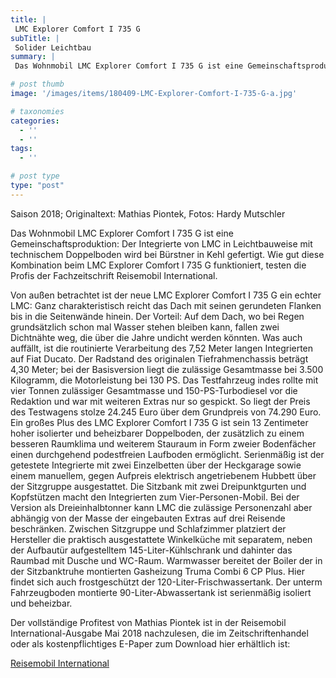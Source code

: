 ```yaml
---
title: |
 LMC Explorer Comfort I 735 G
subTitle: |
 Solider Leichtbau
summary: |
 Das Wohnmobil LMC Explorer Comfort I 735 G ist eine Gemeinschaftsproduktion: Der Integrierte mit technischem Doppelboden von LMC wird bei Bürstner in Kehl gefertigt. Wie gut diese Kombination beim LMC Explorer Comfort I 735 G funktioniert, testen die Profis der Fachzeitschrift Reisemobil International.

# post thumb
image: '/images/items/180409-LMC-Explorer-Comfort-I-735-G-a.jpg'

# taxonomies
categories: 
  - ''
  - ''
tags:
  - ''

# post type
type: "post"
---
```


Saison 2018; Originaltext: Mathias Piontek, Fotos: Hardy Mutschler  

Das Wohnmobil LMC Explorer Comfort I 735 G ist eine Gemeinschaftsproduktion: Der Integrierte von LMC in Leichtbauweise mit technischem Doppelboden wird bei Bürstner in Kehl gefertigt. Wie gut diese Kombination beim LMC Explorer Comfort I 735 G funktioniert, testen die Profis der Fachzeitschrift Reisemobil International.  

Von außen betrachtet ist der neue LMC Explorer Comfort I 735 G ein echter LMC: Ganz charakteristisch reicht das Dach mit seinen gerundeten Flanken bis in die Seitenwände hinein. Der Vorteil: Auf dem Dach, wo bei Regen grundsätzlich schon mal Wasser stehen bleiben kann, fallen zwei Dichtnähte weg, die über die Jahre undicht werden könnten. Was auch auffällt, ist die routinierte Verarbeitung des 7,52 Meter langen Integrierten auf Fiat Ducato. Der Radstand des originalen Tiefrahmenchassis beträgt 4,30 Meter; bei der Basisversion liegt die zulässige Gesamtmasse bei 3.500 Kilogramm, die Motorleistung bei 130 PS. Das Testfahrzeug indes rollte mit vier Tonnen zulässiger Gesamtmasse und 150-PS-Turbodiesel vor die Redaktion und war mit weiteren Extras nur so gespickt. So liegt der Preis des Testwagens stolze 24.245 Euro über dem Grundpreis von 74.290 Euro. Ein großes Plus des LMC Explorer Comfort I 735 G ist sein 13 Zentimeter hoher isolierter und beheizbarer Doppelboden, der zusätzlich zu einem besseren Raumklima und weiterem Stauraum in Form zweier Bodenfächer einen durchgehend podestfreien Laufboden ermöglicht. Serienmäßig ist der getestete Integrierte mit zwei Einzelbetten über der Heckgarage sowie einem manuellem, gegen Aufpreis elektrisch angetriebenem Hubbett über der Sitzgruppe ausgestattet. Die Sitzbank mit zwei Dreipunktgurten und Kopfstützen macht den Integrierten zum Vier-Personen-Mobil. Bei der Version als Dreieinhalbtonner kann LMC die zulässige Personenzahl aber abhängig von der Masse der eingebauten Extras auf drei Reisende beschränken. Zwischen Sitzgruppe und Schlafzimmer platziert der Hersteller die praktisch ausgestattete Winkelküche mit separatem, neben der Aufbautür aufgestelltem 145-Liter-Kühlschrank und dahinter das Raumbad mit Dusche und WC-Raum. Warmwasser bereitet der Boiler der in der Sitzbanktruhe montierten Gasheizung Truma Combi 6 CP Plus. Hier findet sich auch frostgeschützt der 120-Liter-Frischwassertank. Der unterm Fahrzeugboden montierte 90-Liter-Abwassertank ist serienmäßig isoliert und beheizbar.  

Der vollständige Profitest von Mathias Piontek ist in der Reisemobil International-Ausgabe Mai 2018 nachzulesen, die im Zeitschriftenhandel oder als kostenpflichtiges E-Paper zum Download hier erhältlich ist:  

[Reisemobil International](http://reisemobil-international.de)